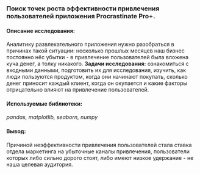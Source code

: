 ### Поиск точек роста эффективности привлечения пользователей приложения Procrastinate Pro+.
#### Описание исследования:
Аналитику развлекательного приложения нужно разобраться в причинах такой ситуации: несколько прошлых месяцев наш бизнес постоянно нёс убытки - в привлечение пользователей была вложена куча денег, а толку никакого. **Задачи исследования:** ознакомиться с входными данными, подготовить их для исследования, изучить, как люди пользуются продуктом, когда они начинают покупать, сколько денег приносит каждый клиент, когда он окупается и какие факторы отрицательно влияют на привлечение пользователей.

#### Используемые библиотеки:
*pandas, matplotlib, seaborn, numpy*

#### Вывод:
Причиной неэффективности привлечения пользователей стала ставка отдела маркетинга на убыточные каналы привлечения, пользователи которых либо сильно дорого стоят, либо имеют низкое удержание - не наша целевая аудитория.
